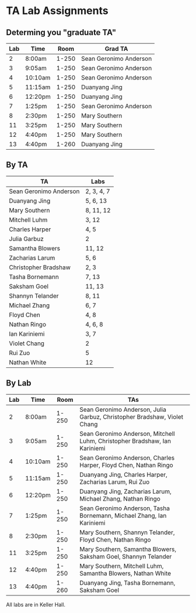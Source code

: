 # TA Lab Assignments

## Determing you "graduate TA"
| Lab | Time    | Room  | Grad TA |
| --- | ------- | ----- | --- |
| 2   |  8:00am | 1-250 | Sean Geronimo Anderson |
| 3   |  9:05am | 1-250 | Sean Geronimo Anderson |
| 4   | 10:10am | 1-250 | Sean Geronimo Anderson |
| 5   | 11:15am | 1-250 | Duanyang Jing |
| 6   | 12:20pm | 1-250 | Duanyang Jing |
| 7   |  1:25pm | 1-250 | Sean Geronimo Anderson |
| 8   |  2:30pm | 1-250 | Mary Southern |
| 11  |  3:25pm | 1-250 | Mary Southern |
| 12  |  4:40pm | 1-250 | Mary Southern |
| 13  |  4:40pm | 1-260 | Duanyang Jing |

## By TA

| TA | Labs |
| -- | ---- |
| Sean Geronimo Anderson | 2, 3, 4, 7 |
| Duanyang Jing | 5, 6, 13 |
| Mary Southern | 8, 11, 12 |
| Mitchell Luhm | 3, 12 |
| Charles Harper | 4, 5 |
| Julia Garbuz | 2 |
| Samantha Blowers | 11, 12 |
| Zacharias Larum | 5, 6 |
| Christopher Bradshaw | 2, 3 |
| Tasha Bornemann | 7, 13 |
| Saksham Goel | 11, 13 |
| Shannyn Telander | 8, 11 |
| Michael Zhang | 6, 7 |
| Floyd Chen | 4, 8 |
| Nathan Ringo | 4, 6, 8 |
| Ian Kariniemi | 3, 7 |
| Violet Chang | 2 |
| Rui Zuo | 5 |
| Nathan White | 12 |

## By Lab

| Lab | Time    | Room  | TAs |
| --- | ------- | ----- | --- |
| 2   |  8:00am | 1-250 | Sean Geronimo Anderson, Julia Garbuz, Christopher Bradshaw, Violet Chang |
| 3   |  9:05am | 1-250 | Sean Geronimo Anderson, Mitchell Luhm, Christopher Bradshaw, Ian Kariniemi |
| 4   | 10:10am | 1-250 | Sean Geronimo Anderson, Charles Harper, Floyd Chen, Nathan Ringo |
| 5   | 11:15am | 1-250 | Duanyang Jing, Charles Harper, Zacharias Larum, Rui Zuo |
| 6   | 12:20pm | 1-250 | Duanyang Jing, Zacharias Larum, Michael Zhang, Nathan Ringo |
| 7   |  1:25pm | 1-250 | Sean Geronimo Anderson, Tasha Bornemann, Michael Zhang, Ian Kariniemi |
| 8   |  2:30pm | 1-250 | Mary Southern, Shannyn Telander, Floyd Chen, Nathan Ringo |
| 11  |  3:25pm | 1-250 | Mary Southern, Samantha Blowers, Saksham Goel, Shannyn Telander |
| 12  |  4:40pm | 1-250 | Mary Southern, Mitchell Luhm, Samantha Blowers, Nathan White |
| 13  |  4:40pm | 1-260 | Duanyang Jing, Tasha Bornemann, Saksham Goel |

All labs are in Keller Hall.
